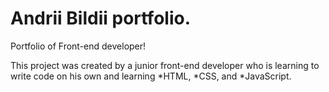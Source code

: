 # Andrii Bildii portfolio.

Portfolio of Front-end developer!

This project was created by a junior front-end developer who is learning to write code on his own and learning *HTML, *CSS, and *JavaScript.